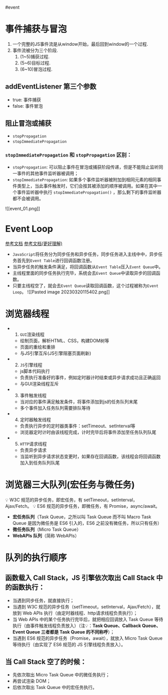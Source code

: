 #event 
# 事件捕获与冒泡
1. 一个完整的JS事件流是从window开始，最后回到window的一个过程.
2. 事件流被分为三个阶段.
   1. (1~5)捕获过程.
   2. (5~6)目标过程.
   3. (6~10)冒泡过程.
## addEventListener 第三个参数
+ true: 事件捕获
+ false: 事件冒泡
## 阻止冒泡或捕获
+ `stopPropagation`
+ `stopImmediatePropagation`
### `stopImmediatePropagation` 和 `stopPropagation` 区别：
+ `stopPropagation`: 可以阻止事件在冒泡或捕获阶段传递，但是不能阻止监听同一事件的其他事件监听器被调用；
+ `stopImmediatePropagation`: 如果多个事件监听器被附加到相同元素的相同事件类型上，当此事件触发时，它们会按其被添加的顺序被调用。如果在其中一个事件监听器中执行 `stopImmediatePropagation()` ，那么剩下的事件监听器都不会被调用。

![[event_01.png]]
# Event Loop
[参考文档](https://juejin.cn/post/7020328988715270157) [参考文档(更好理解)](https://www.zhihu.com/question/560193382)
-   `JavaScript`将任务分为同步任务和异步任务，同步任务进入主线中中，异步任务首先到`Event Table`进行回调函数注册。
-   当异步任务的触发条件满足，将回调函数从`Event Table`压入`Event Queue`中。
-   主线程里面的同步任务执行完毕，系统会去`Event Queue`中读取异步的回调函数。
-   只要主线程空了，就会去`Event Queue`读取回调函数，这个过程被称为`Event Loop`。
![[Pasted image 20230320115402.png]]

# 浏览器线程
- 1. `GUI`渲染线程
    -   绘制页面，解析HTML、CSS，构建DOM树等
    -   页面的重绘和重排
    -   与JS引擎互斥(JS引擎阻塞页面刷新)
- 2. `JS`引擎线程
    -   js脚本代码执行
    -   负责执行准备好的事件，例如定时器计时结束或异步请求成功且正确返回
    -   与GUI渲染线程互斥
- 3. 事件触发线程
    -   当对应的事件满足触发条件，将事件添加到js的任务队列末尾
    -   多个事件加入任务队列需要排队等待
- 4. 定时器触发线程
    -   负责执行异步的定时器类事件：setTimeout、setInterval等
    -   浏览器定时计时由该线程完成，计时完毕后将事件添加至任务队列队尾
- 5. `HTTP`请求线程
    -   负责异步请求
    -   当监听到异步请求状态变更时，如果存在回调函数，该线程会将回调函数加入到任务队列队尾

# 浏览器三大队列(宏任务与微任务)
💡 W3C 规范的异步任务，即宏任务，有 setTimeout，setInterval，Ajax/Fetch。
💡 ES6 规范的异步任务，即微任务，有 Promise，async/await。
-   **宏任务队列**（Task Queue，之所以叫 Task Queue 而不叫 Macro Task Queue 是因为微任务是 ES6 引入的，ES6 之前没有微任务，所以只有任务）
-   **微任务队列**（Micro Task Queue）
-   **WebAPIs 队列**（简称 WebAPIs）

# 队列的执行顺序
## 函数载入 Call Stack，JS 引擎依次取出 Call Stack 中的函数执行：
+ 当遇到同步任务，就直接执行；
+ 当遇到 W3C 规范的异步任务（setTimeout，setInterval，Ajax/Fetch），就放到 Web APIs 执行（由定时器线程、http请求线程负责执行）；
+ 当 Web APIs 中的某个任务执行完毕后，就把相应回调放入 Task Queue 等待执行（由事件触发线程负责放入）（注💡：**Task Queue、Callback Queue、Event Queue 三者都是 Task Queue 的不同称呼**）；
+ 当遇到 ES6 规范的异步任务（Promise，await），就放入 Micro Task Queue 等待执行（由实现了 ES6 规范的 JS 引擎线程负责放入）。

##  当 Call Stack 空了的时候：
+ 先依次取出 Micro Task Queue 中的微任务执行；
+ 再尝试渲染 DOM；
+ 后依次取出 Task Queue 中的宏任务执行。
